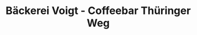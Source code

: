 ---
title: "Bäckerei Voigt - Coffeebar Thüringer Weg"
url: /chemnitz/baeckerei-voigt-coffeebar-thueringer-weg/
shop: Bäckerei
---